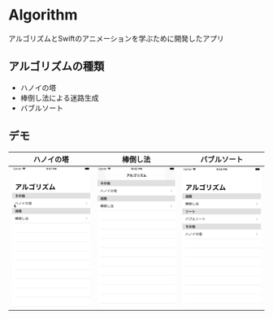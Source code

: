 # Algorithm

アルゴリズムとSwiftのアニメーションを学ぶために開発したアプリ

## アルゴリズムの種類

- ハノイの塔
- 棒倒し法による迷路生成
- バブルソート

## デモ

|   ハノイの塔   |   棒倒し法  | バブルソート |
| :----------: | :--------: | :----------: |
| ![](https://raw.githubusercontent.com/tosru/Resource/master/Algorithm/hanoi.gif) | ![](https://raw.githubusercontent.com/tosru/Resource/master/Algorithm/pull_poll_maze.gif) | ![](https://raw.githubusercontent.com/tosru/Resource/master/Algorithm/bubble_sort.gif) |

